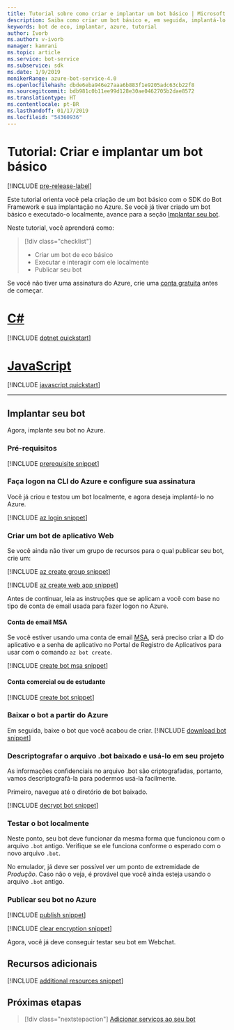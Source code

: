 ```yaml
---
title: Tutorial sobre como criar e implantar um bot básico | Microsoft Docs
description: Saiba como criar um bot básico e, em seguida, implantá-lo no Azure.
keywords: bot de eco, implantar, azure, tutorial
author: Ivorb
ms.author: v-ivorb
manager: kamrani
ms.topic: article
ms.service: bot-service
ms.subservice: sdk
ms.date: 1/9/2019
monikerRange: azure-bot-service-4.0
ms.openlocfilehash: dbde6eba946e27aaa6b883f1e9205adc63cb22f8
ms.sourcegitcommit: bdb981c0b11ee99d128e30ae0462705b2dae8572
ms.translationtype: HT
ms.contentlocale: pt-BR
ms.lasthandoff: 01/17/2019
ms.locfileid: "54360936"
---
```

# <a name="tutorial-create-and-deploy-a-basic-bot"></a>Tutorial: Criar e implantar um bot básico

[!INCLUDE [pre-release-label](../includes/pre-release-label.md)]

Este tutorial orienta você pela criação de um bot básico com o SDK do Bot Framework e sua implantação no Azure. Se você já tiver criado um bot básico e executado-o localmente, avance para a seção [Implantar seu bot](#deploy-your-bot).

Neste tutorial, você aprenderá como:

> [!div class="checklist"]
> * Criar um bot de eco básico
> * Executar e interagir com ele localmente
> * Publicar seu bot

Se você não tiver uma assinatura do Azure, crie uma [conta gratuita](https://azure.microsoft.com/free/?WT.mc_id=A261C142F) antes de começar.

# <a name="ctabcsharp"></a>[C#](#tab/csharp)

[!INCLUDE [dotnet quickstart](~/includes/quickstart-dotnet.md)]

# <a name="javascripttabjavascript"></a>[JavaScript](#tab/javascript)

[!INCLUDE [javascript quickstart](~/includes/quickstart-javascript.md)]

---

## <a name="deploy-your-bot"></a>Implantar seu bot

Agora, implante seu bot no Azure.

### <a name="prerequisites"></a>Pré-requisitos

[!INCLUDE [prerequisite snippet](~/includes/deploy/snippet-prerequisite.md)]

### <a name="login-to-azure-cli-and-set-your-subscription"></a>Faça logon na CLI do Azure e configure sua assinatura

Você já criou e testou um bot localmente, e agora deseja implantá-lo no Azure.

[!INCLUDE [az login snippet](~/includes/deploy/snippet-az-login.md)]

### <a name="create-a-web-app-bot"></a>Criar um bot de aplicativo Web

Se você ainda não tiver um grupo de recursos para o qual publicar seu bot, crie um:

[!INCLUDE [az create group snippet](~/includes/deploy/snippet-az-create-group.md)]

[!INCLUDE [az create web app snippet](~/includes/deploy/snippet-create-web-app.md)]

Antes de continuar, leia as instruções que se aplicam a você com base no tipo de conta de email usada para fazer logon no Azure.

#### <a name="msa-email-account"></a>Conta de email MSA

Se você estiver usando uma conta de email [MSA](https://en.wikipedia.org/wiki/Microsoft_account), será preciso criar a ID do aplicativo e a senha de aplicativo no Portal de Registro de Aplicativos para usar com o comando `az bot create`.

[!INCLUDE [create bot msa snippet](~/includes/deploy/snippet-create-bot-msa.md)]

#### <a name="business-or-school-account"></a>Conta comercial ou de estudante

[!INCLUDE [create bot snippet](~/includes/deploy/snippet-create-bot.md)]

### <a name="download-the-bot-from-azure"></a>Baixar o bot a partir do Azure

Em seguida, baixe o bot que você acabou de criar. 
[!INCLUDE [download bot snippet](~/includes/deploy/snippet-download-bot.md)]

### <a name="decrypt-the-downloaded-bot-file-and-use-in-your-project"></a>Descriptografar o arquivo .bot baixado e usá-lo em seu projeto

As informações confidenciais no arquivo .bot são criptografadas, portanto, vamos descriptografá-la para podermos usá-la facilmente. 

Primeiro, navegue até o diretório de bot baixado.

[!INCLUDE [decrypt bot snippet](~/includes/deploy/snippet-decrypt-bot.md)]

### <a name="test-your-bot-locally"></a>Testar o bot localmente

Neste ponto, seu bot deve funcionar da mesma forma que funcionou com o arquivo `.bot` antigo. Verifique se ele funciona conforme o esperado com o novo arquivo `.bot`.

No emulador, já deve ser possível ver um ponto de extremidade de *Produção*. Caso não o veja, é provável que você ainda esteja usando o arquivo `.bot` antigo.

### <a name="publish-your-bot-to-azure"></a>Publicar seu bot no Azure

<!-- TODO: re-encrypt your .bot file? -->

[!INCLUDE [publish snippet](~/includes/deploy/snippet-publish.md)]

<!-- TODO: If we tell them to re-encrypt, this step is not necessary. -->

[!INCLUDE [clear encryption snippet](~/includes/deploy/snippet-clear-encryption.md)]

Agora, você já deve conseguir testar seu bot em Webchat.

## <a name="additional-resources"></a>Recursos adicionais

[!INCLUDE [additional resources snippet](~/includes/deploy/snippet-additional-resources.md)]

## <a name="next-steps"></a>Próximas etapas
> [!div class="nextstepaction"]
> [Adicionar serviços ao seu bot](bot-builder-tutorial-add-qna.md)

